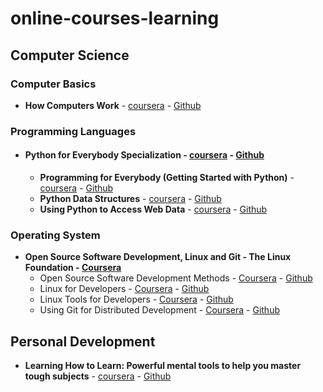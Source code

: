 # online-courses-learning

## Computer Science

### Computer Basics
* **How Computers Work** - [coursera](https://www.coursera.org/learn/how-computers-work/home/welcome) - [Github](https://github.com/ramrockety/online-courses-learning/tree/master/coursera/HowComputersWork)

### Programming Languages
* #### Python for Everybody Specialization - [coursera](https://www.coursera.org/programs/sathyabama-institute-of-science-and-technology-on-coursera-6zuit/browse?productId=F-h1g0w7EeWeOApO_l5R1w&productType=s12n&query=Python+for+Everybody&showMiniModal=true) - [Github](https://github.com/ramrockety/online-courses-learning/tree/master/coursera/Python%20for%20Everybody%20Specialization)
     * **Programming for Everybody (Getting Started with Python)** - [coursera](https://www.coursera.org/learn/python/home/info) - [Github](https://github.com/ramrockety/online-courses-learning/tree/master/coursera/Python%20for%20Everybody%20Specialization/Programming%20for%20Everybody%20(Getting%20Started%20with%20Python))
     * **Python Data Structures** - [coursera](https://www.coursera.org/learn/python-data/home/info) - [Github](https://github.com/ramrockety/online-courses-learning/tree/master/coursera/Python%20for%20Everybody%20Specialization/Python%20Data%20Structures)
    * **Using Python to Access Web Data** - [coursera](https://www.coursera.org/learn/python-network-data/home/info) - [Github](https://github.com/ramrockety/online-courses-learning/tree/master/coursera/Python%20for%20Everybody%20Specialization/Using%20Python%20to%20Access%20Web%20Data)

### Operating System
* <b>Open Source Software Development, Linux and Git - The Linux Foundation - <a target="_blank" href="https://www.coursera.org/specializations/oss-development-linux-git">Coursera</a></b>
    * Open Source Software Development Methods - <a target="_blank" href="https://www.coursera.org/learn/open-source-software-development-methods">Coursera</a> - <a target="_blank" href="https://github.com/ramrockety/online-courses-learning/tree/master/coursera/Open%20Source%20Software%20Development%2C%20Linux%20and%20Git/Open%20Source%20Software%20Development%20Methods">Github</a>
    * Linux for Developers - <a target="_blank" href="https://www.coursera.org/learn/linux-for-developers">Coursera</a> - <a target="_blank" href="https://github.com/ramrockety/online-courses-learning/tree/master/coursera/Open%20Source%20Software%20Development%2C%20Linux%20and%20Git/Linux%20for%20Developers">Github</a>
    * Linux Tools for Developers - <a target="_blank" href="https://www.coursera.org/learn/linux-tools-for-developers">Coursera</a> - <a target="_blank" href="https://github.com/ramrockety/online-courses-learning/tree/master/coursera/Open%20Source%20Software%20Development%2C%20Linux%20and%20Git/Linux%20Tools%20for%20Developers">Github</a>
    * Using Git for Distributed Development - <a target="_blank" href="https://www.coursera.org/learn/git-distributed-development">Coursera</a> - <a target="_blank" href="https://github.com/ramrockety/online-courses-learning/tree/master/coursera/Open%20Source%20Software%20Development%2C%20Linux%20and%20Git/Using%20Git%20for%20Distributed%20Development">Github</a>

## Personal Development
* **Learning How to Learn: Powerful mental tools to help you master tough subjects** - [coursera](https://www.coursera.org/learn/learning-how-to-learn) - [Github](https://github.com/ramrockety/online-courses-learning/tree/master/coursera/Learning%20How%20to%20Learn)



